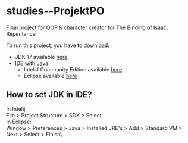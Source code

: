 # studies--ProjektPO
Final project for OOP &amp; character creator for The Binding of Isaac: Repentance

To run this project, you have to download:
- JDK 17 available [here](https://www.oracle.com/java/technologies/javase/jdk17-archive-downloads.html)
- IDE with Java:
    - InteliJ Community Edition available [here](https://www.jetbrains.com/idea/download/)
    - Eclipse available [here](https://www.eclipse.org/downloads/)

## How to set JDK in IDE?
In Intelij:\
File > Project Structure > SDK > Select\
In Eclipse:\
Window > Preferences > Java > Installed JRE's >  Add > Standard VM > Next > Select > Finish\
